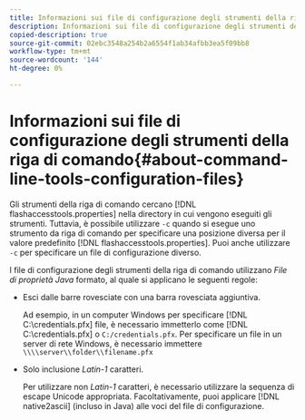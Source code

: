 ```yaml
---
title: Informazioni sui file di configurazione degli strumenti della riga di comando
description: Informazioni sui file di configurazione degli strumenti della riga di comando
copied-description: true
source-git-commit: 02ebc3548a254b2a6554f1ab34afbb3ea5f09bb8
workflow-type: tm+mt
source-wordcount: '144'
ht-degree: 0%

---
```


# Informazioni sui file di configurazione degli strumenti della riga di comando{#about-command-line-tools-configuration-files}

Gli strumenti della riga di comando cercano [!DNL flashaccesstools.properties] nella directory in cui vengono eseguiti gli strumenti. Tuttavia, è possibile utilizzare `-c` quando si esegue uno strumento da riga di comando per specificare una posizione diversa per il valore predefinito [!DNL flashaccesstools.properties]. Puoi anche utilizzare `-c` per specificare un file di configurazione diverso.

I file di configurazione degli strumenti della riga di comando utilizzano *File di proprietà Java* formato, al quale si applicano le seguenti regole:

* Esci dalle barre rovesciate con una barra rovesciata aggiuntiva.

  Ad esempio, in un computer Windows per specificare [!DNL C:\credentials.pfx] file, è necessario immetterlo come [!DNL C:\\credentials.pfx] o `C:/credentials.pfx`. Per specificare un file in un server di rete Windows, è necessario immettere `\\\\server\\folder\\filename.pfx`
* Solo inclusione *Latin-1* caratteri.

  Per utilizzare non *Latin-1* caratteri, è necessario utilizzare la sequenza di escape Unicode appropriata. Facoltativamente, puoi applicare [!DNL native2ascii] (incluso in Java) alle voci del file di configurazione.
